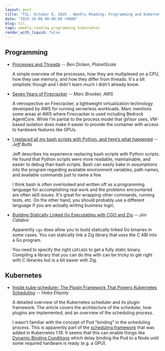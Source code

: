 ```yaml
---
layout: post
title: "TIL: October 8, 2025 - Weekly Reading: Programming and Kubernetes"
date: "2025-10-08 00:00:00 +0900"
blog: til
tags: weekly-reading programming kubernetes
render_with_liquid: false
---
```


## Programming

- [Processes and Threads](https://planetscale.com/blog/processes-and-threads) --
  _Ben Dicken, PlanetScale_

    A simple overview of the processes, how they are multiplexed on a CPU, how
    they use memory, and how they differ from threads. It's a bit simplistic
    though and I didn't learn much I didn't already know.

- [Seven Years of
  Firecracker](https://brooker.co.za/blog/2025/09/18/firecracker.html) -- _Marc
  Brooker, AWS_

    A retrospective on Firecracker, a lightweight virtualization technology
    developed by AWS for running serverless workloads. Marc mentions some areas
    at AWS where Firecracker is used including Bedrock AgentCore. While I'm
    partial to the process model that gVisor uses, VM-based isolation does make
    it easier to provide the container with access to hardware features like
    GPUs.

- [I replaced all my bash scripts with Python, and here’s what
  happened](https://www.xda-developers.com/replaced-bash-scripts-python-what-happened/)
  -- _Jeff Butts_

    Jeff describes his experience replacing bash scripts with Python scripts. He
    found that Python scripts were more readable, maintainable, and easier to
    debug than bash scripts. Bash can easily bake in assumptions into the
    program regarding available environment variables, path names, and available
    commands just to name a few.

    I think bash is often overlooked and written off as a programming language
    for accomplishing real work and the problems encountered are often skill
    issues. It's great for wrapping other commands, running tests, etc. On the
    other hand, you should probably use a different language if you are actually
    writing business logic.

- [Building Statically Linked Go Executables with CGO and
  Zig](https://calabro.io/zig-cgo) -- _Jim Calabro_

    Apparently `cgo` does allow you to build statically linked Go binaries in some
    cases. You can statically link a Zig library that uses the C ABI into a Go
    program.

    You need to specify the right `LDFLAGS` to get a fully static binary.
    Compiling a library that you can do this with can be tricky to get right
    with C libraries but is a bit easier with Zig.

## Kubernetes

- [<!-- textlint-disable spelling -->Inside kube-scheduler: The Plugin Framework That Powers Kubernetes
  Scheduling<!-- textlint-enable spelling -->](https://medium.com/@helayoty/inside-kube-scheduler-the-plugin-framework-that-powers-kubernetes-scheduling-8452bee40c10)
  -- _Heba Elayoty_

    A detailed overview of the Kubernetes scheduler and its plugin framework.
    The article covers the architecture of the scheduler, how plugins are
    implemented, and an overview of the scheduling process.

    I wasn't familiar with the concept of Pod "binding" in the scheduling
    process. This is apparently part of the [scheduling
    framework](https://kubernetes.io/docs/concepts/scheduling-eviction/scheduling-framework/)
    that was added in Kubernetes 1.19. It seems that this can enable things like
    [Dynamic Binding
    Conditions](https://kubernetes.io/docs/concepts/scheduling-eviction/dynamic-resource-allocation/#device-binding-conditions)
    which delay binding the Pod to a Node until some required hardware is ready
    (e.g. a GPU).
